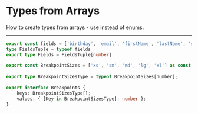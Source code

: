 # Types from Arrays

How to create types from arrays - use instead of enums.

---

```ts
export const fields = ['birthday', 'email', 'firstName', 'lastName', 'salutation'] as const  
type FieldsTuple = typeof fields  
export type Fields = FieldsTuple[number]  
  
export const BreakpointSizes = ['xs', 'sm', 'md', 'lg', 'xl'] as const;  
  
export type BreakpointSizesType = typeof BreakpointSizes[number];  
  
export interface Breakpoints {  
	keys: BreakpointSizesType[];  
	values: { [Key in BreakpointSizesType]: number };  
}
```

